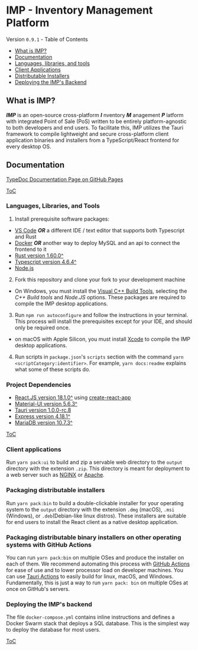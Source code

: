 # IMP - Inventory Management Platform

[](#table-of-contents)Version `0.9.1` - Table of Contents

- [What is IMP?](#what-is-imp "This section contains information most useful to newcomers.  If you don't know what IMP is, click here.")
- [Documentation](#documentation "This section contains full documentation for IMP.  If your question wasn't covered in the 'What is Imp?' section above, probably click this next.")
- [Languages, libraries, and tools](#languages-libraries-and-tools "This section contains information about the languages, libraries, and tools that IMP uses.")
- [Client Applications](#client "The IMP frontend application written in TypeScript and ReactJS")
- [Distributable Installers](#distributable-installers "How to package desktop installers to install IMP")
- [Deploying the IMP's Backend](#deploy "How to deploy IMP's backend services")

[](#what-is-imp)

## What is IMP?

**_IMP_** is an open-source cross-platform **_I_** nventory **_M_** anagement **_P_** latform with integrated Point of Sale (PoS) written to be entirely platform-agnostic to both developers and end users.  To facilitate this, IMP utilizes the Tauri framework to compile lightweight and secure cross-platform client application binaries and installers from a TypeScript/React frontend for every desktop OS.

## Documentation

[](#documentation)

[TypeDoc Documentation Page on GitHub Pages](https://zindrek.github.io/IMP/docs/ "This is where IMP's automated documentation is hosted.  If you're looking for the documentation for IMP, this could be a good click for you.")

[ToC](#table-of-contents "Return to Table of Contents")

### Languages, Libraries, and Tools

1. Install prerequisite software packages:

- [VS Code](https://code.visualstudio.com/download  "You need something to edit and lint code in") **_OR_** a different IDE / text editor that supports both Typescript and Rust
- [Docker](https://www.docker.com/products/personal/ "I just really love smiling magic whales with shipping containers on their heads wat more than configuring database connections manually.") **_OR_** another way to deploy MySQL and an api to connect the frontend to it
- [Rust version 1.60.0^](https://www.rust-lang.org/tools/install "Rust is a prerequisite for Tauri's Desktop application framework")
- [Typescript version 4.6.4^](https://www.typescriptlang.org/ "for Tauri's frontend code, React.JS, and Material-UI")
- [Node.js](https://nodejs.org/en/download/ "NodeJS is a major part of our toolchain for React and TypeScript.  Theoretically one day this will be Deno instead, because it's much better.")

2. Fork this repository and clone your fork to your development machine

- On Windows, you must install the [Visual C++ Build Tools](https://aka.ms/vs/17/release/vs_BuildTools.exe "You literally must install these libraries to develop for IMP: 'C++ Build Tools' and 'Node.JS'"), selecting the _C++ Build tools_ and _Node.JS_ options.  These packages are required to compile the IMP desktop applications.

3. Run `npm run autoconfigure` and follow the instructions in your terminal.  This process will install the prerequisites except for your IDE, and should only be required once.

- on macOS with Apple Silicon, you must install [Xcode](https://developer.apple.com/xcode/ "Xcode is required to develop IMP on macOS.") to compile the IMP desktop applications.

4. Run scripts in `package.json`'s `scripts` section with the command `yarn <scriptCategory:identifier>`.  For example, `yarn docs:readme` explains what some of these scripts do.

### Project Dependencies

- [React.JS version 18.1.0^](https://reactjs.org/ "Meta's web components library renders the ui and enforces immutable state in the client") using [create-react-app](https://create-react-app.dev/ "Meta's CLI tool for rapid React.JS bootstrapping")
- [Material-UI version 5.6.3^](https://mui.com/ "Google's styling library for Material Design components in React.JS ")
- [Tauri version 1.0.0-rc.8](https://tauri.studio "lightweight framework for building desktop applications from web applications")
- [Express version 4.18.1^](https://expressjs.com/ "a Node.JS REST API to connect the frontend to the sql database")
- [MariaDB version 10.7.3^](https://mariadb.org/ "or another MySQL-compatible database")

[ToC](#table-of-contents "Return to Table of Contents")

[](#client)
### Client applications

Run `yarn pack:ui` to build and zip a servable web directory to the `output` directory with the extension `.zip`.  This directory is meant for deployment to a web server such as [NGINX](https://nginx.org/en/) or [Apache](https://httpd.apache.org/).

[](#distributable-installers)
### Packaging distributable installers

Run `yarn pack:bin` to build a double-clickable installer for your operating system to the `output` directory with the extension `.dmg` (macOS), `.msi`  (Windows), or `.deb`(Debian-like linux distros).  These installers are suitable for end users to install the React client as a native desktop application.

### Packaging distributable binary installers on other operating systems with GitHub Actions

You can run `yarn pack:bin` on multiple OSes and produce the installer on each of them.  We recommend automating this process with [GitHub Actions](https://github.com/actions/) for ease of use and to lower processor load on developer machines.  You can use [Tauri Actions](https://github.com/tauri-apps/tauri-action) to easily build for linux, macOS, and Windows.  Fundamentally, this is just a way to run `yarn pack: bin` on multiple OSes at once on GitHub's servers.

### Deploying the IMP's backend

The file `docker-compose.yml` contains inline instructions and defines a Docker Swarm stack that deploys a SQL database.  This is the simplest way to deploy the database for most users.

[ToC](#table-of-contents "Return to Table of Contents")
